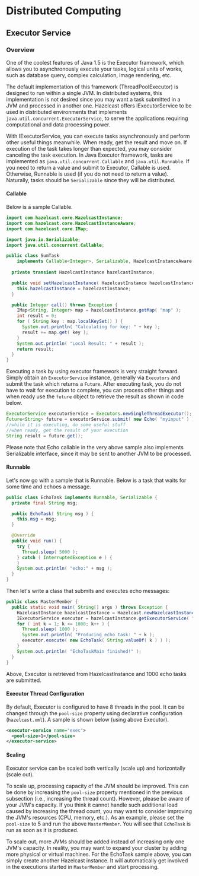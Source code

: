 
# Distributed Computing

## Executor Service

### Overview

One of the coolest features of Java 1.5 is the Executor framework, which allows you to asynchronously execute your tasks, logical units of works, such as database query, complex calculation, image rendering, etc.

The default implementation of this framework (ThreadPoolExecutor) is designed to run within a single JVM. In distributed systems, this implementation is not desired since you may want a task submitted in a JVM and processed in another one. Hazelcast offers IExecutorService to be used in distributed environments that implements `java.util.concurrent.ExecutorService`, to serve the applications requiring computational and data processing power.

With IExecutorService, you can execute tasks asynchronously and perform other useful things meanwhile. When ready, get the result and move on. If execution of the task takes longer than expected, you may consider canceling the task execution. In Java Executor framework, tasks are implemented as `java.util.concurrent.Callable` and `java.util.Runnable`. If you need to return a value and submit to Executor, Callable is used. Otherwise, Runnable is used (if you do not need to return a value). Naturally, tasks should be `Serializable` since they will be distributed.

#### Callable

Below is a sample Callable.

```java
import com.hazelcast.core.HazelcastInstance;
import com.hazelcast.core.HazelcastInstanceAware;
import com.hazelcast.core.IMap;

import java.io.Serializable;
import java.util.concurrent.Callable;

public class SumTask
    implements Callable<Integer>, Serializable, HazelcastInstanceAware {
        
  private transient HazelcastInstance hazelcastInstance;

  public void setHazelcastInstance( HazelcastInstance hazelcastInstance ) {
    this.hazelcastInstance = hazelcastInstance;
  }

  public Integer call() throws Exception {
    IMap<String, Integer> map = hazelcastInstance.getMap( "map" );
    int result = 0;
    for ( String key : map.localKeySet() ) {
      System.out.println( "Calculating for key: " + key );
      result += map.get( key );
    }
    System.out.println( "Local Result: " + result );
    return result;
  }
}
```

Executing a task by using executor framework is very straight forward. Simply obtain an `ExecutorService` instance, generally via `Executors` and submit the task which returns a `Future`. After executing task, you do not have to wait for execution to complete, you can process other things and when ready use the `future` object to retrieve the result as shown in code below.

```java
ExecutorService executorService = Executors.newSingleThreadExecutor();
Future<String> future = executorService.submit( new Echo( "myinput" ) );
//while it is executing, do some useful stuff
//when ready, get the result of your execution
String result = future.get();
```

Please note that Echo callable in the very above sample also implements Serializable interface, since it may be sent to another JVM to be processed.


#### Runnable

Let's now go with a sample that is Runnable. Below is a task that waits for some time and echoes a message.

```java
public class EchoTask implements Runnable, Serializable {
  private final String msg;

  public EchoTask( String msg ) {
    this.msg = msg;
  }

  @Override
  public void run() {
    try {
      Thread.sleep( 5000 );
    } catch ( InterruptedException e ) {
    }
    System.out.println( "echo:" + msg );
  }
}
```

Then let's write a class that submits and executes echo messages:

```java
public class MasterMember {
  public static void main( String[] args ) throws Exception {
    HazelcastInstance hazelcastInstance = Hazelcast.newHazelcastInstance();
    IExecutorService executor = hazelcastInstance.getExecutorService( "exec" );
    for ( int k = 1; k <= 1000; k++ ) {
      Thread.sleep( 1000 );
      System.out.println( "Producing echo task: " + k );
      executor.execute( new EchoTask( String.valueOf( k ) ) );
    }
    System.out.println( "EchoTaskMain finished!" );
  }
}
```

Above, Executor is retrieved from HazelcastInstance and 1000 echo tasks are submitted.

#### Executor Thread Configuration

By default, Executor is configured to have 8 threads in the pool. It can be changed through the `pool-size` property using declarative configuration (`hazelcast.xml`). A sample is shown below (using above Executor).

```xml
<executor-service name="exec">
  <pool-size>1</pool-size>
</executor-service>
```

#### Scaling


Executor service can be scaled both vertically (scale up) and horizontally (scale out).


To scale up, processing capacity of the JVM should be improved. This can be done by increasing the `pool-size` property mentioned in the previous subsection (i.e., increasing the thread count). However, please be aware of your JVM's capacity. If you think it cannot handle such additional load caused by increasing the thread count, you may want to consider improving the JVM's resources (CPU, memory, etc.). As an example, please set the `pool-size` to 5 and run the above `MasterMember`. You will see that `EchoTask` is run as soon as it is produced.


To scale out, more JVMs should be added instead of increasing only one JVM's capacity. In reality, you may want to expand your cluster by adding more physical or virtual machines. For the EchoTask sample above, you can simply create another Hazelcast instance. It will automatically get involved in the executions started in `MasterMember` and start processing.

